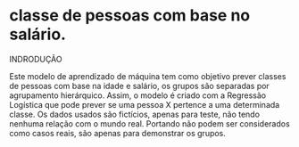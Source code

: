 # classe de pessoas com base no salário.
INDRODUÇÃO

Este modelo de aprendizado de máquina tem como objetivo prever classes de pessoas com base na idade e salário, os grupos são separadas por agrupamento hierárquico. Assim, o modelo é criado com a Regressão Logística que pode prever se uma pessoa X pertence a uma determinada classe. Os dados usados são fictícios, apenas para teste, não tendo nenhuma relação com o mundo real. Portando não podem ser considerados como casos reais, são apenas para demonstrar os grupos.
